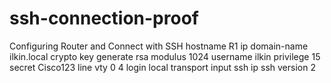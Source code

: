 # ssh-connection-proof
Configuring Router and Connect with SSH 
hostname R1
ip domain-name ilkin.local
crypto key generate rsa modulus 1024 
username ilkin privilege 15 secret Cisco123
line vty 0 4
login local
transport input ssh
ip ssh version 2
